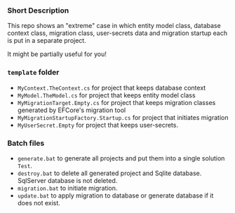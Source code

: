 ### Short Description

This repo shows an "extreme" case in which
entity model class, database context class, migration class,
user-secrets data and migration startup each is put in a separate project.

It might be partially useful for you! 


### `template` folder


- `MyContext.TheContext.cs` for project that keeps database context  
- `MyModel.TheModel.cs` for project that keeps entity model class
- `MyMigrationTarget.Empty.cs` for project that keeps migration classes generated by EFCore's migration tool 
- `MyMigrationStartupFactory.Startup.cs` for project that initiates migration
- `MyUserSecret.Empty` for project that keeps user-secrets.

### Batch files

- `generate.bat` to generate all projects and put them into a single solution `Test`.
- `destroy.bat` to delete all generated project and Sqlite database. SqlServer database is not deleted.
- `migration.bat` to initiate migration.
- `update.bat` to apply migration to database or generate database if it does not exist.


